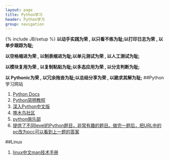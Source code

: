 ```yaml
---
layout: page
title: Python学习
header: Python学习
group: navigation
---
```

{% include JB/setup %}
**以动手实践为荣 , 以只看不练为耻;以打印日志为荣 , 以单步跟踪为耻;**

**以空格缩进为荣 , 以制表缩进为耻;以单元测试为荣 , 以人工测试为耻;**


**以模块复用为荣 , 以复制粘贴为耻;以多态应用为荣 , 以分支判断为耻;**

**以 Pythonic为荣 , 以冗余拖沓为耻;以总结分享为荣 , 以跪求其解为耻;**
##Python学习网站
1. [Python Docs](http://docs.python.org)
2. [Python简明教程](http://sebug.net/paper/python/)
3. [深入Python中文版](http://woodpecker.org.cn/diveintopython/index.html)
4. [啄木鸟社区](http://wiki.woodpecker.org.cn/moin/)
5. [python俱乐部](http://www.pythonclub.org/)
6. [提供了不同level的Python题目，非常有趣的题目。做完一题后，把URL中的pc改为pcc可以看到上一题的答案](http://www.pythonchallenge.com/)

##Linux
1. [linux中文man技术手册](http://os.51cto.com/linuxman)
